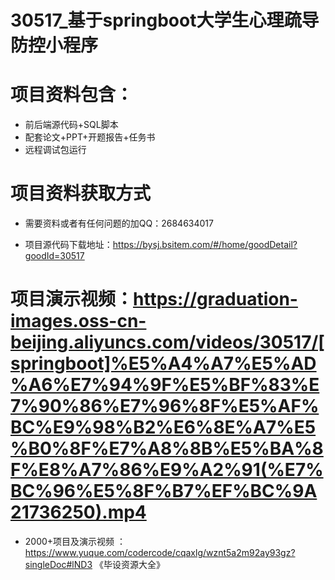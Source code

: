 
 #  30517_基于springboot大学生心理疏导防控小程序
 
 #  项目资料包含：
 *  前后端源代码+SQL脚本
 *  配套论文+PPT+开题报告+任务书
 *  远程调试包运行

 #  项目资料获取方式
 *  需要资料或者有任何问题的加QQ：2684634017

 *  项目源代码下载地址：https://bysj.bsitem.com/#/home/goodDetail?goodId=30517
   
 #  项目演示视频：https://graduation-images.oss-cn-beijing.aliyuncs.com/videos/30517/[springboot]%E5%A4%A7%E5%AD%A6%E7%94%9F%E5%BF%83%E7%90%86%E7%96%8F%E5%AF%BC%E9%98%B2%E6%8E%A7%E5%B0%8F%E7%A8%8B%E5%BA%8F%E8%A7%86%E9%A2%91(%E7%BC%96%E5%8F%B7%EF%BC%9A21736250).mp4
          
 *  2000+项目及演示视频 ：https://www.yuque.com/codercode/cqaxlg/wznt5a2m92ay93gz?singleDoc#lND3 《毕设资源大全》
   
